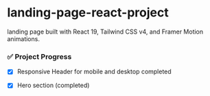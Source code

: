 # landing-page-react-project 
 landing page built with React 19, Tailwind CSS v4, and Framer Motion animations.

### ✅ Project Progress
- [x] Responsive Header for mobile and desktop completed
- [x] Hero section (completed)

